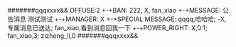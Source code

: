 #######qqqxxxx&&
OFFUSE:2
+-+BAN:
222,
X,
fan_xiao
+-+MESSAGE:
公告消息
测试测试
+-+MANAGER:
X
+-+SPECIAL MESSAGE:
qqqq,哈哈哈;
-X,专属消息已送达;
fan_xiao,看到消息回我一下
+-+POWER_RIGHT:
X,0:1;
fan_xiao,3;
zizheng_li,0
#######qqqxxxx&&
